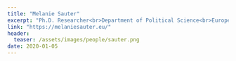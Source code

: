```yaml
---
title: "Melanie Sauter"
excerpt: "Ph.D. Researcher<br>Department of Political Science<br>European University Institute<br>Affiliated researcher<br><br>Melanie Sauter's research looks at the micro-dynamics of armed conflicts and the relationship between humanitarian organizations and peacekeeping forces"
link: "https://melaniesauter.eu/"
header:
  teaser: /assets/images/people/sauter.png
date: 2020-01-05
---
```

